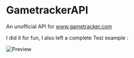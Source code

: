 # GametrackerAPI
An unofficial API for www.gametracker.com

I did it for fun, I also left a complete Test example :

![Preview](https://user-images.githubusercontent.com/32405118/205990733-10b3cfdf-a37a-44d9-b2f0-97584949601b.png)

